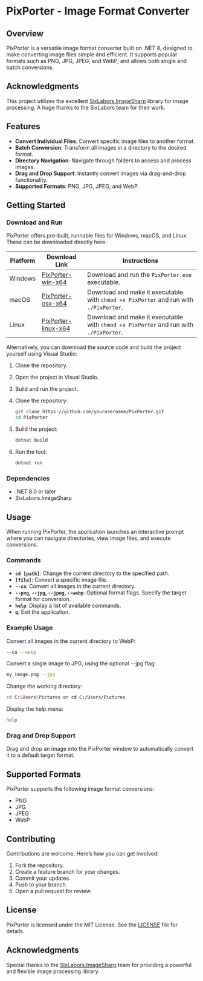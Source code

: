 # PixPorter - Image Format Converter

## Overview

PixPorter is a versatile image format converter built on .NET 8, designed to make converting image files simple and efficient. It supports popular formats such as PNG, JPG, JPEG, and WebP, and allows both single and batch conversions.

## Acknowledgments

This project utilizes the excellent [SixLabors.ImageSharp](https://github.com/SixLabors/ImageSharp) library for image processing. A huge thanks to the SixLabors team for their work.

## Features

- **Convert Individual Files**: Convert specific image files to another format.
- **Batch Conversion**: Transform all images in a directory to the desired format.
- **Directory Navigation**: Navigate through folders to access and process images.
- **Drag and Drop Support**: Instantly convert images via drag-and-drop functionality.
- **Supported Formats**: PNG, JPG, JPEG, and WebP.

## Getting Started

### Download and Run

PixPorter offers pre-built, runnable files for Windows, macOS, and Linux. These can be downloaded directly here:

| Platform  | Download Link                                          | Instructions              |
|-----------|--------------------------------------------------------|---------------------------|
| Windows   | [PixPorter-win-x64](Releases/PixPorter-windows-x64.exe) | Download and run the `PixPorter.exe` executable. |
| macOS     | [PixPorter-osx-x64](Releases/PixPorter-osx-x64) | Download and make it executable with `chmod +x PixPorter` and run with `./PixPorter`. |
| Linux     | [PixPorter-linux-x64](Releases/PixPorter-linux-x64) | Download and make it executable with `chmod +x PixPorter` and run with `./PixPorter`. |

Alternatively, you can download the source code and build the project yourself using Visual Studio:
1. Clone the repository.
2. Open the project in Visual Studio.
3. Build and run the project.


1. Clone the repository:
   ```bash
   git clone https://github.com/yourusername/PixPorter.git
   cd PixPorter
   ```

2. Build the project:
   ```bash
   dotnet build
   ```

3. Run the tool:
   ```bash
   dotnet run
   ```

### Dependencies

- .NET 8.0 or later
- SixLabors.ImageSharp

## Usage

When running PixPorter, the application launches an interactive prompt where you can navigate directories, view image files, and execute conversions.

### Commands

- **`cd [path]`**: Change the current directory to the specified path.
- **`[file]`**: Convert a specific image file.
- **`--ca`**: Convert all images in the current directory.
- **`--png`, `--jpg`, `--jpeg`, `--webp`**: Optional format flags. Specify the target format for conversion.
- **`help`**: Display a list of available commands.
- **`q`**: Exit the application.

### Example Usage

Convert all images in the current directory to WebP:
```bash
--ca --webp
```

Convert a single image to JPG, using the optional --jpg flag:
```bash
my_image.png --jpg
```

Change the working directory:
```bash
cd C:\Users\Pictures or cd C:/Users/Pictures
```

Display the help menu:
```bash
help
```

### Drag and Drop Support

Drag and drop an image into the PixPorter window to automatically convert it to a default target format.

## Supported Formats

PixPorter supports the following image format conversions:

- PNG
- JPG
- JPEG
- WebP

## Contributing

Contributions are welcome. Here’s how you can get involved:

1. Fork the repository.
2. Create a feature branch for your changes.
3. Commit your updates.
4. Push to your branch.
5. Open a pull request for review.

## License

PixPorter is licensed under the MIT License. See the [LICENSE](LICENSE) file for details.

## Acknowledgments

Special thanks to the [SixLabors.ImageSharp](https://github.com/SixLabors/ImageSharp) team for providing a powerful and flexible image processing library.

